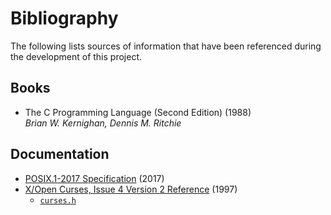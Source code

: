 # Bibliography

The following lists sources of information that have been referenced during the
development of this project.

## Books

* The C Programming Language (Second Edition) (1988)  
  _Brian W. Kernighan, Dennis M. Ritchie_

## Documentation

* [POSIX.1-2017 Specification](https://pubs.opengroup.org/onlinepubs/9699919799/) (2017)
* [X/Open Curses, Issue 4 Version 2 Reference](https://pubs.opengroup.org/onlinepubs/007908799/cursesix.html) (1997)
  * [`curses.h`](https://pubs.opengroup.org/onlinepubs/007908799/xcurses/curses.h.html)

